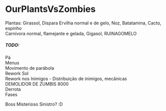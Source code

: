 # OurPlantsVsZombies<br>
Plantas: Girassol, Dispara Ervilha normal e de gelo,  Noz, Batatamina, Cacto, espinho  
Carnívora normal, flamejante e gelada, Gigasol, RUINAGOMELO   
##### TODO:  
Pá  
Menus  
Movimento de parábola  
Rework Sol  
Rework nos Inimigos - Distribuição de inimigos, mecânicas  
DEMOLIDOR DE ZUMBIS 8000  
Derrota  
Fases  
  
  
  
Boss Misterioso Sinistro? :D<br>
